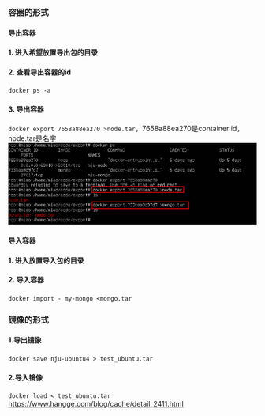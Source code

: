 ### 容器的形式
#### 导出容器
#### 1. 进入希望放置导出包的目录
#### 2. 查看导出容器的id
`docker ps -a`
#### 3. 导出容器
`docker export 7658a88ea270 >node.tar`，7658a88ea270是container id，node.tar是名字  
![导出镜像](../assets/Docker/export.png) 

#### 导入容器
#### 1. 进入放置导入包的目录
#### 2. 导入容器
`docker import - my-mongo <mongo.tar`
### 镜像的形式
#### 1.导出镜像
`docker save nju-ubuntu4 > test_ubuntu.tar`
#### 2.导入镜像
`docker load < test_ubuntu.tar`  
https://www.hangge.com/blog/cache/detail_2411.html
